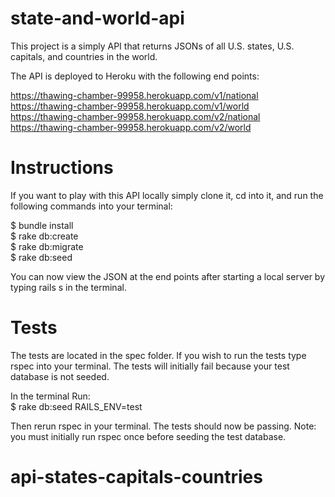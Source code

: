 # state-and-world-api

This project is a simply API that returns JSONs of all U.S. states, U.S. capitals,
and countries in the world.

The API is deployed to Heroku with the following end points:

https://thawing-chamber-99958.herokuapp.com/v1/national <br/>
https://thawing-chamber-99958.herokuapp.com/v1/world <br/>
https://thawing-chamber-99958.herokuapp.com/v2/national <br/>
https://thawing-chamber-99958.herokuapp.com/v2/world <br/>

# Instructions

If you want to play with this API locally simply clone it, cd into it, and run
the following commands into your terminal:

$ bundle install <br/>
$ rake db:create <br/>
$ rake db:migrate <br/>
$ rake db:seed <br/>

You can now view the JSON at the end points after starting a local server
by typing rails s in the terminal.

# Tests

The tests are located in the spec folder. If you wish to run the tests
type rspec into your terminal. The tests will initially fail because your test
database is not seeded. <br/>

In the terminal Run: <br/>
$ rake db:seed RAILS_ENV=test </br>

Then rerun rspec in your terminal. The tests should now be passing.
Note: you must initially run rspec once before seeding the test database.
# api-states-capitals-countries
